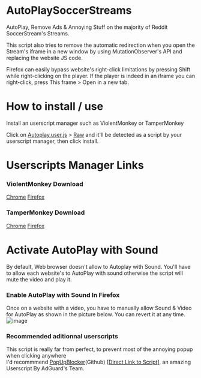 # AutoPlaySoccerStreams
AutoPlay, Remove Ads &amp; Annoying Stuff on the majority of Reddit SoccerStream's Streams.

This script also tries to remove the automatic redirection when you open the Stream's iframe in a new window by using MutationObserver's API and replacing the website JS code.

Firefox can easily bypass website's right-click limitations by pressing Shift while right-clicking on the player.
If the player is indeed in an iframe you can right-click, press This frame > Open in a new tab.

# How to install / use
Install an userscript manager such as ViolentMonkey or TamperMonkey  
  
Click on [Autoplay.user.js](https://github.com/Write/AutoPlaySoccerStreams/blob/main/Autoplay.user.js) > [Raw](https://github.com/Write/AutoPlaySoccerStreams/raw/main/Autoplay.user.js) and it'll be detected as a script by your userscript manager, then click install.  

# Userscripts Manager Links

### ViolentMonkey Download
[Chrome](https://chrome.google.com/webstore/detail/violentmonkey/jinjaccalgkegednnccohejagnlnfdag)
[Firefox](https://addons.mozilla.org/fr/firefox/addon/violentmonkey/)

### TamperMonkey Download
[Chrome](https://chrome.google.com/webstore/detail/tampermonkey/dhdgffkkebhmkfjojejmpbldmpobfkfo)
[Firefox](https://addons.mozilla.org/us/firefox/addon/tampermonkey/)

# Activate AutoPlay with Sound
By default, Web browser doesn't allow to Autoplay with Sound.
You'll have to allow each website's to AutoPlay with sound otherwise the script will mute the video and play it.

### Enable AutoPlay with Sound In Firefox
Once on a website with a video, you have to manually allow Sound & Video for AutoPlay as shown in the picture below. You can revert it at any time.  
![image](https://user-images.githubusercontent.com/541722/154857139-a88799ad-b37c-48fe-8da6-ebead0935a26.png)

### Recommended aditionnal userscripts
This script is really far from perfect, to prevent most of the annoying popup when clicking anywhere  
I'd recommmend [PopUpBlocker](https://github.com/AdguardTeam/PopupBlocker)(Github) [[Direct Link to Script](https://popupblocker.adguard.com/popupblocker.user.js)], an amazing Userscript By AdGuard's Team.
